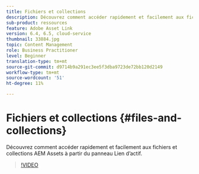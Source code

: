 ```yaml
---
title: Fichiers et collections
description: Découvrez comment accéder rapidement et facilement aux fichiers et collections AEM Assets à partir du panneau Lien d’actif.
sub-product: ressources
feature: Adobe Asset Link
version: 6.4, 6.5, cloud-service
thumbnail: 33884.jpg
topic: Content Management
role: Business Practitioner
level: Beginner
translation-type: tm+mt
source-git-commit: d9714b9a291ec3ee5f3dba9723de72bb120d2149
workflow-type: tm+mt
source-wordcount: '51'
ht-degree: 11%

---
```



# Fichiers et collections {#files-and-collections}

Découvrez comment accéder rapidement et facilement aux fichiers et collections AEM Assets à partir du panneau Lien d’actif.

>[!VIDEO](https://video.tv.adobe.com/v/33884/?quality=12)